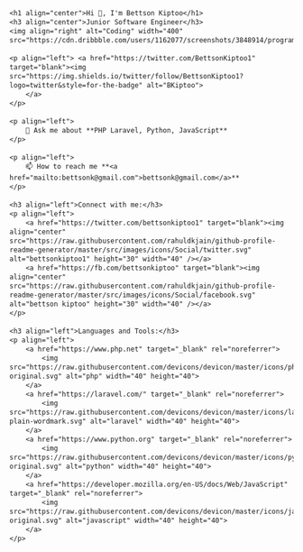 <!DOCTYPE html>
<html lang="en">

<head>
    <meta charset="UTF-8">
    <meta name="viewport" content="width=device-width, initial-scale=1.0">
    <title>Bettson Kiptoo - Junior Software Engineer</title>
</head>

<body>

    <h1 align="center">Hi 👋, I'm Bettson Kiptoo</h1>
    <h3 align="center">Junior Software Engineer</h3>
    <img align="right" alt="Coding" width="400" src="https://cdn.dribbble.com/users/1162077/screenshots/3848914/programmer.gif">

    <p align="left"> <a href="https://twitter.com/BettsonKiptoo1" target="blank"><img src="https://img.shields.io/twitter/follow/BettsonKiptoo1?logo=twitter&style=for-the-badge" alt="BKiptoo">
        </a>
    </p>

    <p align="left">
        💬 Ask me about **PHP Laravel, Python, JavaScript**
    </p>

    <p align="left">
        📫 How to reach me **<a href="mailto:bettsonk@gmail.com">bettsonk@gmail.com</a>**
    </p>

    <h3 align="left">Connect with me:</h3>
    <p align="left">
        <a href="https://twitter.com/bettsonkiptoo1" target="blank"><img align="center" src="https://raw.githubusercontent.com/rahuldkjain/github-profile-readme-generator/master/src/images/icons/Social/twitter.svg" alt="bettsonkiptoo1" height="30" width="40" /></a>
        <a href="https://fb.com/bettsonkiptoo" target="blank"><img align="center" src="https://raw.githubusercontent.com/rahuldkjain/github-profile-readme-generator/master/src/images/icons/Social/facebook.svg" alt="bettson kiptoo" height="30" width="40" /></a>
    </p>

    <h3 align="left">Languages and Tools:</h3>
    <p align="left">
        <a href="https://www.php.net" target="_blank" rel="noreferrer">
            <img src="https://raw.githubusercontent.com/devicons/devicon/master/icons/php/php-original.svg" alt="php" width="40" height="40">
        </a>
        <a href="https://laravel.com/" target="_blank" rel="noreferrer">
            <img src="https://raw.githubusercontent.com/devicons/devicon/master/icons/laravel/laravel-plain-wordmark.svg" alt="laravel" width="40" height="40">
        </a>
        <a href="https://www.python.org" target="_blank" rel="noreferrer">
            <img src="https://raw.githubusercontent.com/devicons/devicon/master/icons/python/python-original.svg" alt="python" width="40" height="40">
        </a>
        <a href="https://developer.mozilla.org/en-US/docs/Web/JavaScript" target="_blank" rel="noreferrer">
            <img src="https://raw.githubusercontent.com/devicons/devicon/master/icons/javascript/javascript-original.svg" alt="javascript" width="40" height="40">
        </a>
    </p>

</body>

</html>
